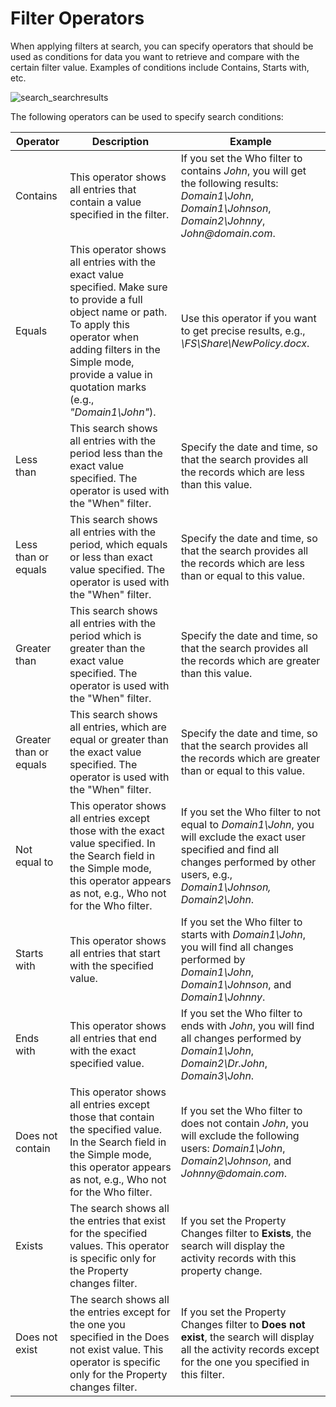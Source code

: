 # Filter Operators

When applying filters at search, you can specify operators that should be used as conditions for data you want to retrieve and compare with the certain filter value. Examples of conditions include Contains, Starts with, etc.

![search_searchresults](/img/product_docs/1secure/admin/searchandreports/search_searchresults.webp)

The following operators can be used to specify search conditions:

| Operator | Description | Example |
| --- | --- | --- |
| Contains | This operator shows all entries that contain a value specified in the filter. | If you set the Who filter to contains _John_, you will get the following results: _Domain1\John_, _Domain1\Johnson_, _Domain2\Johnny_, _John@domain.com_. |
| Equals | This operator shows all entries with the exact value specified. Make sure to provide a full object name or path.  To apply this operator when adding filters in the Simple mode, provide a value in quotation marks (e.g., _"Domain1\John"_). | Use this operator if you want to get precise results, e.g., _\\FS\Share\NewPolicy.docx_. |
| Less than | This search shows all entries with the period less than the exact value specified. The operator is used with the "When" filter. | Specify the date and time, so that the search provides all the records which are less than this value. |
| Less than or equals | This search shows all entries with the period, which equals or less than exact value specified. The operator is used with the "When" filter. | Specify the date and time, so that the search provides all the records which are less than or equal to this value. |
| Greater than | This search shows all entries with the period which is greater than the exact value specified. The operator is used with the "When" filter. | Specify the date and time, so that the search provides all the records which are greater than this value. |
| Greater than or equals | This search shows all entries, which are equal or greater than the exact value specified. The operator is used with the "When" filter. | Specify the date and time, so that the search provides all the records which are greater than or equal to this value. |
| Not equal to | This operator shows all entries except those with the exact value specified.  In the Search field in the Simple mode, this operator appears as not, e.g., Who not for the Who filter. | If you set the Who filter to not equal to  _Domain1\John_, you will exclude the exact user specified and find all changes performed by other users, e.g., _Domain1\Johnson, Domain2\John_. |
| Starts with | This operator shows all entries that start with the specified value. | If you set the Who filter to starts with _Domain1\John_, you will find all changes performed by _Domain1\John_, _Domain1\Johnson_, and _Domain1\Johnny_. |
| Ends with | This operator shows all entries that end with the exact specified value. | If you set the Who filter to ends with _John_, you will find all changes performed by _Domain1\John_, _Domain2\Dr.John_, _Domain3\John_. |
| Does not contain | This operator shows all entries except those that contain the specified value.  In the Search field in the Simple mode, this operator appears as not, e.g., Who not for the Who filter. | If you set the Who filter to does not contain _John_, you will exclude the following users: _Domain1\John_, _Domain2\Johnson_, and _Johnny@domain.com_. |
| Exists | The search shows all the entries that exist for the specified values.  This operator is specific only for the Property changes filter. | If you set the Property Changes filter to __Exists__, the search will display the activity records with this property change. |
| Does not exist | The search shows all the entries except for the one you specified in the Does not exist value.  This operator is specific only for the Property changes filter. | If you set the Property Changes filter to __Does not exist__, the search will display all the activity records except for the one you specified in this filter. |
